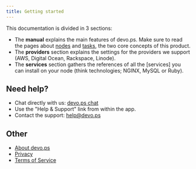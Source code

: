 ```yaml
---
title: Getting started
---
```


This documentation is divided in 3 sections:

- The **manual** explains the main features of devo.ps. Make sure to read the pages about [nodes](/manual/nodes) and [tasks](/manual/tasks), the two core concepts of this product.
- The **providers** section explains the settings for the providers we support (AWS, Digital Ocean, Rackspace, Linode).
- The **services** section gathers the references of all the [services] you can install on your node (think technologies; NGINX, MySQL or Ruby).

## Need help?

- Chat directly with us: [devo.ps chat](https://www.hipchat.com/gyHEHtsXZ)
- Use the "Help & Support" link from within the app.
- Contact the support: [help@devo.ps](mailto:help@devo.ps)


## Other

- [About devo.ps](http://devo.ps)
- [Privacy](http://devo.ps/privacy)
- [Terms of Service](http://devo.ps/tos)
